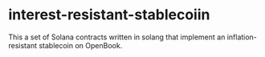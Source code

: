# interest-resistant-stablecoiin
This a set of Solana contracts written in solang that implement an inflation-resistant stablecoin on OpenBook.
